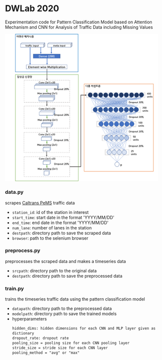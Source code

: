 # DWLab 2020
Experimentation code for Pattern Classification Model based on Attention Mechanism and CNN for Analysis of Traffic Data including Missing Values

![image](https://github.com/leee5495/DWLab_2020/blob/master/misc/%EB%8F%84%ED%98%95.png)


### data.py
scrapes [Caltrans PeMS](http://pems.dot.ca.gov/) traffic data 
- `station_id`:  id of the station in interest
- `start_time`:  start date in the format 'YYYY/MM/DD'
- `end_time`:  end date in the format 'YYYY/MM/DD'
- `num_lane`:  number of lanes in the station
- `destpath`:  directory path to save the scraped data
- `browser`:  path to the selenium browser

### preprocess.py
preprocesses the scraped data and makes a timeseries data
- `srcpath`:  directory path to the original data
- `destpath`:  directory path to save the preprocessed data

### train.py
trains the timeseries traffic data using the pattern classification model
- `datapath`:  directory path to the preprocessed data
- `modelpath`:  directory path to save the trained models
- hyperparameters
  ```
  hidden_dims: hidden dimensions for each CNN and MLP layer given as dictionary
  dropout_rate: dropout rate
  pooling_size = pooling size for each CNN pooling layer
  stride_size = stride size for each CNN layer
  pooling_method = "avg" or "max"
  ```

